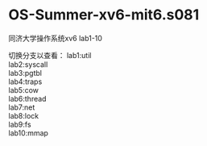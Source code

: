 # OS-Summer-xv6-mit6.s081
同济大学操作系统xv6 lab1-10

切换分支以查看：
lab1:util  
lab2:syscall  
lab3:pgtbl  
lab4:traps  
lab5:cow  
lab6:thread  
lab7:net  
lab8:lock  
lab9:fs  
lab10:mmap
